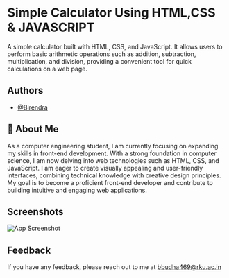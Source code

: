 
# Simple Calculator Using HTML,CSS & JAVASCRIPT

A simple calculator built with HTML, CSS, and JavaScript. It allows users to perform basic arithmetic operations such as addition, subtraction, multiplication, and division, providing a convenient tool for quick calculations on a web page.







## Authors

- [@Birendra](https://github.com/Birendra99)


## 🚀 About Me

As a computer engineering student, I am currently focusing on expanding my skills in front-end development. With a strong foundation in computer science, I am now delving into web technologies such as HTML, CSS, and JavaScript. I am eager to create visually appealing and user-friendly interfaces, combining technical knowledge with creative design principles. My goal is to become a proficient front-end developer and contribute to building intuitive and engaging web applications.


## Screenshots

![App Screenshot]()


## Feedback

If you have any feedback, please reach out to me at bbudha469@rku.ac.in
